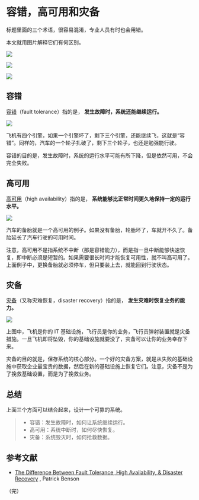 # 容错，高可用和灾备

标题里面的三个术语，很容易混淆，专业人员有时也会用错。

本文就用图片解释它们有何区别。

![](https://cdn.beekka.com/blogimg/asset/201911/bg2019111705.jpg)

![](https://cdn.beekka.com/blogimg/asset/201911/bg2019111706.jpg)

![](https://cdn.beekka.com/blogimg/asset/201911/bg2019111707.jpg)

## 容错

[容错](https://en.wikipedia.org/wiki/Fault_tolerance)（fault tolerance）指的是， **发生故障时，系统还能继续运行。**

![](https://cdn.beekka.com/blogimg/asset/201911/bg2019111708.jpg)

飞机有四个引擎，如果一个引擎坏了，剩下三个引擎，还能继续飞，这就是“容错”。同样的，汽车的一个轮子扎破了，剩下三个轮子，也还是勉强能行驶。

容错的目的是，发生故障时，系统的运行水平可能有所下降，但是依然可用，不会完全失败。

## 高可用

[高可用](https://en.wikipedia.org/wiki/High_availability)（high availability）指的是，  **系统能够比正常时间更久地保持一定的运行水平。**

![](https://cdn.beekka.com/blogimg/asset/201911/bg2019111709.jpg)

汽车的备胎就是一个高可用的例子。如果没有备胎，轮胎坏了，车就开不久了。备胎延长了汽车行驶的可用时间。

注意，高可用不是指系统不中断（那是容错能力），而是指一旦中断能够快速恢复，即中断必须是短暂的。如果需要很长时间才能恢复可用性，就不叫高可用了。上面例子中，更换备胎就必须停车，但只要装上去，就能回到行驶状态。

## 灾备

[灾备](https://en.wikipedia.org/wiki/Disaster_recovery)（又称灾难恢复，disaster recovery）指的是， **发生灾难时恢复业务的能力。**

![](https://cdn.beekka.com/blogimg/asset/201911/bg2019111710.jpg)

上图中，飞机是你的 IT 基础设施，飞行员是你的业务，飞行员弹射装置就是灾备措施。一旦飞机即将坠毁，你的基础设施就要没了，灾备可以让你的业务幸存下来。

灾备的目的就是，保存系统的核心部分。一个好的灾备方案，就是从失败的基础设施中获取企业最宝贵的数据，然后在新的基础设施上恢复它们。注意，灾备不是为了挽救基础设置，而是为了挽救业务。

## 总结

上面三个方面可以结合起来，设计一个可靠的系统。

> - 容错：发生故障时，如何让系统继续运行。
> - 高可用：系统中断时，如何尽快恢复。
> - 灾备：系统毁灭时，如何抢救数据。

## 参考文献

- [The Difference Between Fault Tolerance, High Availability, & Disaster Recovery](http://www.pbenson.net/2014/02/the-difference-between-fault-tolerance-high-availability-disaster-recovery/) , Patrick Benson

（完）



